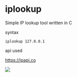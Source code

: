# iplookup
Simple IP lookup tool written in C

syntax

```iplookup 127.0.0.1```

api used 

https://ipapi.co

<img src="https://cybercity.vip/archive/ip.png">

